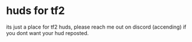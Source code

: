 # huds for tf2

its just a place for tf2 huds, please reach me out on discord (accending) if you dont want your hud reposted.
